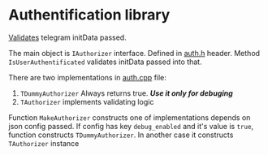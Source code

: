 # Authentification library

[Validates](https://core.telegram.org/bots/webapps#validating-data-received-via-the-mini-app) telegram initData passed. 

The main object is ```IAuthorizer``` interface. Defined in [auth.h](./auth.h) header. Method ```IsUserAuthentificated``` validates initData passed into that.

There are two implementations in [auth.cpp](./auth.cpp) file:
1. ```TDummyAuthorizer``` Always returns true. ***Use it only for debuging***
2. ```TAuthorizer``` implements validating logic

Function ```MakeAuthorizer``` constructs one of implementations depends on json config passed. If config has key ```debug_enabled``` and it's value is ```true```, function constructs ```TDummyAuthorizer```. In another case it constructs ```TAuthorizer``` instance
